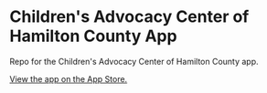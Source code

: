 # Children's Advocacy Center of Hamilton County App

Repo for the Children's Advocacy Center of Hamilton County app.

[View the app on the App Store.](https://itunes.apple.com/us/app/cachc/id1055836556?ls=1&mt=8 "CACHC")